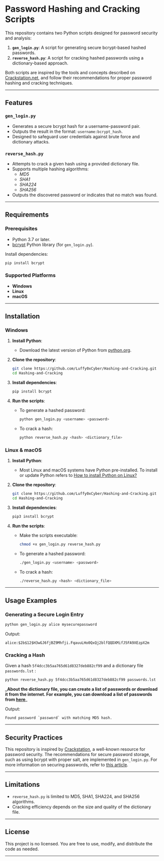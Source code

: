 
# Password Hashing and Cracking Scripts

This repository contains two Python scripts designed for password security and analysis:
1. **`gen_login.py`**: A script for generating secure bcrypt-based hashed passwords.
2. **`reverse_hash.py`**: A script for cracking hashed passwords using a dictionary-based approach.

Both scripts are inspired by the tools and concepts described on [Crackstation.net](https://crackstation.net/), and follow their recommendations for proper password hashing and cracking techniques.

---

## Features

### `gen_login.py`
- Generates a secure bcrypt hash for a username-password pair.
- Outputs the result in the format: `username:bcrypt_hash`.
- Designed to safeguard user credentials against brute force and dictionary attacks.

### `reverse_hash.py`
- Attempts to crack a given hash using a provided dictionary file.
- Supports multiple hashing algorithms:
  - _MD5_
  - _SHA1_
  - _SHA224_
  - _SHA256_
- Outputs the discovered password or indicates that no match was found.

---

## Requirements

### Prerequisites
- Python 3.7 or later.
- [bcrypt](https://pypi.org/project/bcrypt/) Python library (for `gen_login.py`).

Install dependencies:
```bash
pip install bcrypt
```

### Supported Platforms
- **Windows**
- **Linux**
- **macOS**

---

## Installation

### Windows
1. **Install Python**:
   - Download the latest version of Python from [python.org](https://www.python.org/).

2. **Clone the repository**:
   ```bash
   git clone https://github.com/Luffy0xCyber/Hashing-and-Cracking.git
   cd Hashing-and-Cracking
   ```

3. **Install dependencies**:
   ```bash
   pip install bcrypt
   ```

4. **Run the scripts**:
   - To generate a hashed password:
     ```bash
     python gen_login.py <username> <password>
     ```
   - To crack a hash:
     ```bash
     python reverse_hash.py <hash> <dictionary_file>
     ```

### Linux & macOS
1. **Install Python**:
   - Most Linux and macOS systems have Python pre-installed. To install or update Python refers to [How to install Python on Linux?](https://www.geeksforgeeks.org/how-to-install-python-on-linux/)

2. **Clone the repository**:
   ```bash
   git clone https://github.com/Luffy0xCyber/Hashing-and-Cracking.git
   cd Hashing-and-Cracking
   ```

3. **Install dependencies**:
   ```bash
   pip3 install bcrypt
   ```

4. **Run the scripts**:
   - Make the scripts executable:
     ```bash
     chmod +x gen_login.py reverse_hash.py
     ```
   - To generate a hashed password:
     ```bash
     ./gen_login.py <username> <password>
     ```
   - To crack a hash:
     ```bash
     ./reverse_hash.py <hash> <dictionary_file>
     ```

---

## Usage Examples

### Generating a Secure Login Entry
```bash
python gen_login.py alice mysecurepassword
```
Output:
```plaintext
alice:$2b$12$H3wGJ6fjBZ9Mhfji.FqauuLHo0QxQj2blfQQDXMifJ5FA9XEzpX2m
```

### Cracking a Hash
Given a hash `5f4dcc3b5aa765d61d8327deb882cf99` and a dictionary file `passwords.lst` :
```bash
python reverse_hash.py 5f4dcc3b5aa765d61d8327deb882cf99 passwords.lst
```
**_About the dictionary file, you can create a list of passwords or download it from the internet. For example, you can download a list of passwords from [here](https://github.com/danielmiessler/SecLists/blob/master/Passwords/Common-Credentials/10-million-password-list-top-1000000.txt)**_

Output:
```plaintext
Found password `password` with matching MD5 hash.
```

---

## Security Practices

This repository is inspired by [Crackstation](https://crackstation.net/), a well-known resource for password security. The recommendations for secure password storage, such as using bcrypt with proper salt, are implemented in `gen_login.py`. For more information on securing passwords, refer to [this article](https://crackstation.net/hashing-security.htm#properhashing).

---

## Limitations
- `reverse_hash.py` is limited to MD5, SHA1, SHA224, and SHA256 algorithms.
- Cracking efficiency depends on the size and quality of the dictionary file.

---

## License

This project is no licensed. You are free to use, modify, and distribute the code as needed.

---
